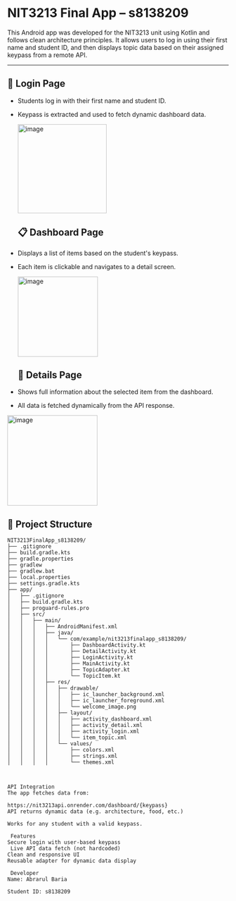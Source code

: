 # NIT3213 Final App – s8138209

This Android app was developed for the NIT3213 unit using Kotlin and follows clean architecture principles. It allows users to log in using their first name and student ID, and then displays topic data based on their assigned keypass from a remote API.

---

## 🔐 Login Page
- Students log in with their first name and student ID.
- Keypass is extracted and used to fetch dynamic dashboard data.


  <img width="202" alt="image" src="https://github.com/user-attachments/assets/c114c6bc-febf-4c9c-9640-503361ddc216" />

  ## 📋 Dashboard Page
- Displays a list of items based on the student's keypass.
- Each item is clickable and navigates to a detail screen.



  <img width="182" alt="image" src="https://github.com/user-attachments/assets/107155ad-61bb-47ed-a7e1-347f402da349" />


  ## 🧾 Details Page
- Shows full information about the selected item from the dashboard.
- All data is fetched dynamically from the API response.


<img width="205" alt="image" src="https://github.com/user-attachments/assets/e70cfb1f-e28f-4196-94cc-496b134400dc" />

## 📁 Project Structure

```plaintext
NIT3213FinalApp_s8138209/
├── .gitignore
├── build.gradle.kts
├── gradle.properties
├── gradlew
├── gradlew.bat
├── local.properties
├── settings.gradle.kts
├── app/
│   ├── .gitignore
│   ├── build.gradle.kts
│   ├── proguard-rules.pro
│   ├── src/
│   │   ├── main/
│   │   │   ├── AndroidManifest.xml
│   │   │   ├── java/
│   │   │   │   └── com/example/nit3213finalapp_s8138209/
│   │   │   │       ├── DashboardActivity.kt
│   │   │   │       ├── DetailActivity.kt
│   │   │   │       ├── LoginActivity.kt
│   │   │   │       ├── MainActivity.kt
│   │   │   │       ├── TopicAdapter.kt
│   │   │   │       └── TopicItem.kt
│   │   │   ├── res/
│   │   │   │   ├── drawable/
│   │   │   │   │   ├── ic_launcher_background.xml
│   │   │   │   │   ├── ic_launcher_foreground.xml
│   │   │   │   │   └── welcome_image.png
│   │   │   │   ├── layout/
│   │   │   │   │   ├── activity_dashboard.xml
│   │   │   │   │   ├── activity_detail.xml
│   │   │   │   │   ├── activity_login.xml
│   │   │   │   │   └── item_topic.xml
│   │   │   │   └── values/
│   │   │   │       ├── colors.xml
│   │   │   │       ├── strings.xml
│   │   │   │       └── themes.xml



API Integration
The app fetches data from:

https://nit3213api.onrender.com/dashboard/{keypass}
API returns dynamic data (e.g. architecture, food, etc.)

Works for any student with a valid keypass.

 Features
Secure login with user-based keypass
 Live API data fetch (not hardcoded)
Clean and responsive UI
Reusable adapter for dynamic data display

 Developer
Name: Abrarul Baria

Student ID: s8138209






